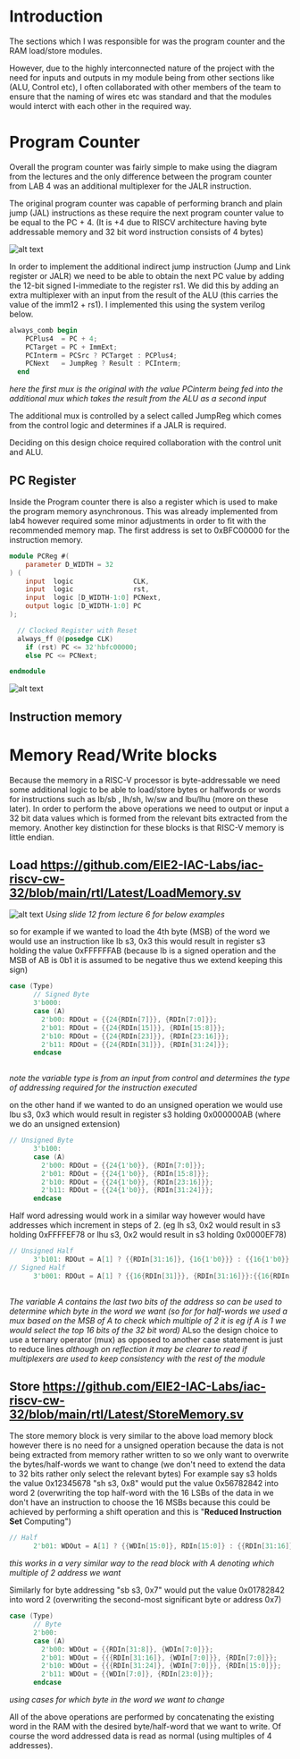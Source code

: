 # Introduction
The sections which I was responsible for was the program counter and the RAM load/store modules.

However, due to the highly interconnected nature of the project with the need for inputs and outputs in my module being from other sections like (ALU, Control etc),
I often collaborated with other members of the team to ensure that the naming of wires etc was standard and that the modules would interct with each other in the required way.

# Program Counter

Overall the program counter was fairly simple to make using the diagram from the lectures and the only difference between the program counter from LAB 4 was an additional 
multiplexer for the JALR instruction. 

The original program counter was capable of performing branch and plain jump (JAL) instructions as these require the next program counter value to be equal to the PC + 4. (It is +4 due to RISCV architecture having byte addressable memory and 32 bit word instruction consists of 4 bytes)

![alt text](https://github.com/EIE2-IAC-Labs/iac-riscv-cw-32/blob/main/personal%20statements/images/pcold.png)

In order to implement the additional indirect jump instruction (Jump and Link register or JALR) we need to be able to obtain the next PC value by adding the 12-bit signed I-immediate to the register rs1. We did this by adding an extra multiplexer with an input from the result of the ALU (this carries the value of the imm12 + rs1).
I implemented this using the system verilog below.

```verilog
always_comb begin
    PCPlus4  = PC + 4;
    PCTarget = PC + ImmExt;
    PCInterm = PCSrc ? PCTarget : PCPlus4;
    PCNext   = JumpReg ? Result : PCInterm;
  end
  ```
*here the first mux is the original with the value PCinterm being fed into the additional mux which takes the result from the ALU as a second input*

The additional mux is controlled by a select called JumpReg which comes from the control logic and determines if a JALR is required. 

Deciding on this design choice required collaboration with the control unit and ALU.

## PC Register 

Inside the Program counter there is also a register which is used to make the program memory asynchronous.
This was already implemented from lab4 however required some minor adjustments in order to fit with the recommended memory map. The first address is set to 0xBFC00000 for the instruction memory.
```verilog
module PCReg #(
    parameter D_WIDTH = 32
) (
    input  logic               CLK,
    input  logic               rst,
    input  logic [D_WIDTH-1:0] PCNext,
    output logic [D_WIDTH-1:0] PC
);

  // Clocked Register with Reset
  always_ff @(posedge CLK)
    if (rst) PC <= 32'hbfc00000;
    else PC <= PCNext;

endmodule
```
![alt text](https://github.com/EIE2-IAC-Labs/iac-riscv-cw-32/blob/main/personal%20statements/images/memory%20map.png)

## Instruction memory

# Memory Read/Write blocks

Because the memory in a RISC-V processor is byte-addressable we need some additional logic to be able to load/store bytes or halfwords or words for instructions such as lb/sb , lh/sh, lw/sw and lbu/lhu (more on these later).
In order to perform the above operations we need to output or input a 32 bit data values which is formed from the relevant bits extracted from the memory. Another key distinction for these blocks is that RISC-V memory is little endian. 

## Load https://github.com/EIE2-IAC-Labs/iac-riscv-cw-32/blob/main/rtl/Latest/LoadMemory.sv

![alt text](https://github.com/EIE2-IAC-Labs/iac-riscv-cw-32/blob/main/personal%20statements/images/datamem.png)
*Using slide 12 from lecture 6 for below examples*

so for example if we wanted to load the 4th byte (MSB) of the word we would use an instruction like lb s3, 0x3
this would result in register s3 holding the value 0xFFFFFFAB (because lb is a signed operation and the MSB of AB is 0b1 it is assumed to be negative thus we extend keeping this sign)
``` verilog
case (Type)
      // Signed Byte
      3'b000:
      case (A)
        2'b00: RDOut = {{24{RDIn[7]}}, {RDIn[7:0]}};
        2'b01: RDOut = {{24{RDIn[15]}}, {RDIn[15:8]}};
        2'b10: RDOut = {{24{RDIn[23]}}, {RDIn[23:16]}};
        2'b11: RDOut = {{24{RDIn[31]}}, {RDIn[31:24]}};
      endcase
      
```
*note the variable type is from an input from control and determines the type of addressing required for the instruction executed*

on the other hand if we wanted to do an unsigned operation we would use lbu s3, 0x3 which would result in register s3 holding 0x000000AB (where we do an unsigned extension)
``` verilog
// Unsigned Byte
      3'b100:
      case (A)
        2'b00: RDOut = {{24{1'b0}}, {RDIn[7:0]}};
        2'b01: RDOut = {{24{1'b0}}, {RDIn[15:8]}};
        2'b10: RDOut = {{24{1'b0}}, {RDIn[23:16]}};
        2'b11: RDOut = {{24{1'b0}}, {RDIn[31:24]}};
      endcase
```
Half word adressing would work in a similar way however would have addresses which increment in steps of 2. (eg lh s3, 0x2 would result in s3 holding 0xFFFFEF78 or 
lhu s3, 0x2 would result in s3 holding 0x0000EF78)
```verilog
// Unsigned Half
      3'b101: RDOut = A[1] ? {{RDIn[31:16]}, {16{1'b0}}} : {{16{1'b0}}, {RDIn[15:0]}};
// Signed Half
      3'b001: RDOut = A[1] ? {{16{RDIn[31]}}, {RDIn[31:16]}}:{{16{RDIn[15]}}, {RDIn[15:0]}};
   
   ```           
*The variable A contains the last two bits of the address so can be used to determine which byte in the word we want (so for for half-words we used a mux based on the MSB of A to check which multiple of 2 it is eg if A is 1 we would select the top 16 bits of the 32 bit word)*
ALso the design choice to use a ternary operator (mux) as opposed to another case statement is just to reduce lines *although on reflection it may be clearer to read if multiplexers are used to keep consistency with the rest of the module*

## Store https://github.com/EIE2-IAC-Labs/iac-riscv-cw-32/blob/main/rtl/Latest/StoreMemory.sv

The store memory block is very similar to the above load memory block however there is no need for a unsigned operation because the data is not being extracted from memory rather written to so we only want to overwrite the bytes/half-words we want to change (we don't need to extend the data to 32 bits rather only select the relevant bytes)
For example say s3 holds the value 0x12345678 "sh s3, 0x8" would put the value 0x56782842 into word 2 (overwriting the top half-word with the 16 LSBs of the data in we don't have an instruction to choose the 16 MSBs because this could be achieved by performing a shift operation and this is "**Reduced Instruction Set** Computing")
```verilog
// Half
      2'b01: WDOut = A[1] ? {{WDIn[15:0]}, RDIn[15:0]} : {{RDIn[31:16]}, {WDIn[15:0]}};
```
*this works in a very similar way to the read block with A denoting which multiple of 2 address we want*

Similarly for byte addressing "sb s3, 0x7" would put the value 0x01782842 into word 2 (overwriting the second-most significant byte or address 0x7)
``` verilog
case (Type)
      // Byte
      2'b00:
      case (A) 
        2'b00: WDOut = {{RDIn[31:8]}, {WDIn[7:0]}};
        2'b01: WDOut = {{{RDIn[31:16]}, {WDIn[7:0]}}, {RDIn[7:0]}};
        2'b10: WDOut = {{{RDIn[31:24]}, {WDIn[7:0]}}, {RDIn[15:0]}};
        2'b11: WDOut = {{WDIn[7:0]}, {RDIn[23:0]}};
      endcase
```
*using cases for which byte in the word we want to change*

All of the above operations are performed by concatenating the existing word in the RAM with the desired byte/half-word that we want to write. Of course the word addressed data is read as normal (using multiples of 4 addresses).











